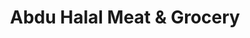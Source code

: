 ---
title: "Abdu Halal Meat & Grocery"
url: /canton/abdu-halal-meat-and-grocery/
shop: convenience
---